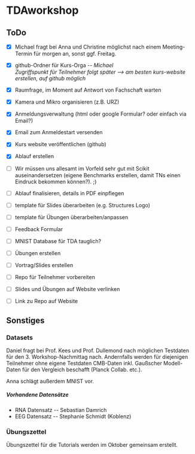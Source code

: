 # TDAworkshop
## ToDo

- [x] Michael fragt bei Anna und Christine möglichst nach einem Meeting-Termin für morgen an, sonst ggf. Freitag.
- [x] github-Ordner für Kurs-Orga -- *Michael* <br>
  *Zugriffspunkt für Teilnehmer folgt später --> am besten kurs-website erstellen, auf github möglich*
- [x] Raumfrage, im Moment auf Antwort von Fachschaft warten
- [x] Kamera und Mikro organisieren (z.B. URZ)
- [x] Anmeldungsverwaltung (html oder google Formular? oder einfach via Email?)
- [x] Email zum Anmeldestart versenden
- [x] Kurs website veröffentlichen (github)
- [x] Ablauf erstellen
- [ ] Wir müssen uns allesamt im Vorfeld sehr gut mit Scikit auseinandersetzen (eigene Benchmarks erstellen, damit TNs einen Eindruck bekommen können?). ;)
- [ ] Ablauf finalisieren, details in PDF einpflegen
- [ ] template für Slides überarbeiten (e.g. Structures Logo)
- [ ] template für Übungen überarbeiten/anpassen
- [ ] Feedback Formular
- [ ] MNIST Database für TDA tauglich?
- [ ] Übungen erstellen
- [ ] Vortrag/Slides erstellen
- [ ] Repo für Teilnehmer vorbereiten
- [ ] Slides und Übungen auf Website verlinken
- [ ] Link zu Repo auf Website


## Sonstiges

### Datasets
Daniel fragt bei Prof. Kees und Prof. Dullemond nach möglichen Testdaten für den 3. Workshop-Nachmittag nach. Andernfalls werden für diejenigen Teilnehmer ohne eigene Testdaten CMB-Daten inkl. Gaußscher Modell-Daten für den Vergleich beschafft (Planck Collab. etc.).

Anna schlägt außerdem MNIST vor.

##### Vorhandene Datensätze
- RNA Datensatz -- Sebastian Damrich
- EEG Datensatz -- Stephanie Schmidt (Koblenz)


### Übungszettel
Übungszettel für die Tutorials werden im Oktober gemeinsam erstellt.
